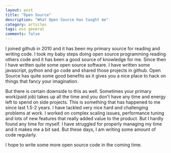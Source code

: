 ```yaml
---
layout: post
title: "Open Source"
description: "What Open Source has taught me"
category: articles
tags: oss general
comments: false
---
```


I joined github in 2010 and it has been my primary source for reading and writing code. I took my baby steps doing open source programming reading others code and it has been a  good source of knowledge for me. Since then I have written quite some open source software. I have written some javascript, python and go code and shared those projects in github. Open Source has quite some good benefits as it gives you a nice place to hack on things that fancy your imagination.

But there is certain downside to this as well. Sometimes your primary work(paid job) takes up all the time and you don't have any time and energy left to spend on side projects. This is something that has happened to me since last 1.5-2 years. I have tackled very nice hard and challenging problems at work. I worked on complex scaling issues, performance tuning and lots of new features that really added value to the product. But I hardly found any time for myself. I have struggled for properly managing my time and it makes me a bit sad. But these days, I am writing some amount of code regularly.

I hope to write some more open source code in the coming time.
